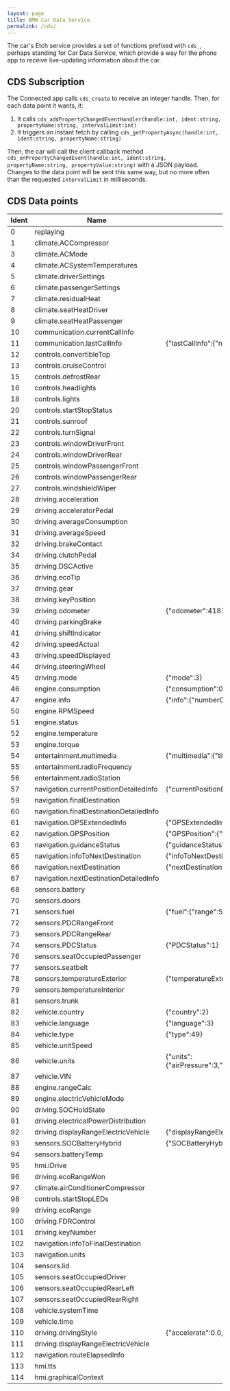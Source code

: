 ```yaml
---
layout: page
title: BMW Car Data Service
permalink: /cds/
---
```


The car's Etch service provides a set of functions prefixed with `cds_`, perhaps standing for Car Data Service, which provide a way for the phone app to receive live-updating information about the car.

## CDS Subscription

The Connected app calls `cds_create` to receive an integer handle. Then, for each data point it wants, it:

  1. It calls `cds_addPropertyChangedEventHandler(handle:int, ident:string, propertyName:string, intervalLimit:int)`
  2. It triggers an instant fetch by calling `cds_getPropertyAsync(handle:int, ident:string, propertyName:string)`

Then, the car will call the client callback method `cds_onPropertyChangedEvent(handle:int, ident:string, propertyName:string, propertyValue:string)` with a JSON payload. Changes to the data point will be sent this same way, but no more often than the requested `intervalLimit` in milliseconds.

## CDS Data points

| Ident | Name | Example Value |
| ---- | ---- | ----------- |
| 0 | replaying | |
| 1 | climate.ACCompressor | |
| 3 | climate.ACMode | |
| 4 | climate.ACSystemTemperatures | |
| 5 | climate.driverSettings | |
| 6 | climate.passengerSettings | |
| 7 | climate.residualHeat | |
| 8 | climate.seatHeatDriver | |
| 9 | climate.seatHeatPassenger | |
| 10 | communication.currentCallInfo | |
| 11 | communication.lastCallInfo | {"lastCallInfo":{"name":"","number":"","numberType":89159028}} |
| 12 | controls.convertibleTop | |
| 13 | controls.cruiseControl | |
| 15 | controls.defrostRear | |
| 16 | controls.headlights | |
| 18 | controls.lights | |
| 20 | controls.startStopStatus | |
| 21 | controls.sunroof | |
| 22 | controls.turnSignal | |
| 23 | controls.windowDriverFront | |
| 24 | controls.windowDriverRear | |
| 25 | controls.windowPassengerFront | |
| 26 | controls.windowPassengerRear | |
| 27 | controls.windshieldWiper | |
| 28 | driving.acceleration | |
| 29 | driving.acceleratorPedal | |
| 30 | driving.averageConsumption | |
| 31 | driving.averageSpeed | |
| 32 | driving.brakeContact | |
| 34 | driving.clutchPedal | |
| 35 | driving.DSCActive | |
| 36 | driving.ecoTip | |
| 37 | driving.gear | |
| 38 | driving.keyPosition | |
| 39 | driving.odometer | {"odometer":41811} |
| 40 | driving.parkingBrake | |
| 41 | driving.shiftIndicator | |
| 42 | driving.speedActual | |
| 43 | driving.speedDisplayed | |
| 44 | driving.steeringWheel | |
| 45 | driving.mode | {"mode":3} |
| 46 | engine.consumption | {"consumption":0} |
| 47 | engine.info | {"info":{"numberOfGears":6,"numberOfCylinders":4,"fuelType":4,"gearboxType":0,"displacement":2000}} |
| 50 | engine.RPMSpeed | |
| 51 | engine.status | |
| 52 | engine.temperature | |
| 53 | engine.torque | |
| 54 | entertainment.multimedia | {"multimedia":{"title":" ","artist":" ","album":" ","source":0}} |
| 55 | entertainment.radioFrequency | |
| 56 | entertainment.radioStation | |
| 57 | navigation.currentPositionDetailedInfo | {"currentPositionDetailedInfo":{"street":"S Street Ln","houseNumber":"","crossStreet":"","city":"City Name, CA","country":"United States"}} |
| 59 | navigation.finalDestination | |
| 60 | navigation.finalDestinationDetailedInfo | |
| 61 | navigation.GPSExtendedInfo | {"GPSExtendedInfo":{"altitude":65530,"heading":144,"quality":443,"speed":32768}} |
| 62 | navigation.GPSPosition | {"GPSPosition":{"latitude":12.345678,"longitude":-12.345678}} |
| 63 | navigation.guidanceStatus | {"guidanceStatus":0} |
| 65 | navigation.infoToNextDestination | {"infoToNextDestination":{"airDistance":4294967.295,"direction":255,"distance":4294967.295,"remainingTime":-1,"routeHandle":0}} |
| 66 | navigation.nextDestination | {"nextDestination":{"name":"","type":0,"latitude":0.000000,"longitude":0.000000}} |
| 67 | navigation.nextDestinationDetailedInfo | |
| 68 | sensors.battery | |
| 70 | sensors.doors | |
| 71 | sensors.fuel | {"fuel":{"range":522,"reserve":0,"tanklevel":39}} |
| 72 | sensors.PDCRangeFront | |
| 73 | sensors.PDCRangeRear | |
| 74 | sensors.PDCStatus | {"PDCStatus":1} |
| 76 | sensors.seatOccupiedPassenger | |
| 77 | sensors.seatbelt | |
| 78 | sensors.temperatureExterior | {"temperatureExterior":14.0} |
| 79 | sensors.temperatureInterior | |
| 81 | sensors.trunk | |
| 82 | vehicle.country | {"country":2} |
| 83 | vehicle.language | {"language":3} |
| 84 | vehicle.type | {"type":49} |
| 85 | vehicle.unitSpeed | |
| 86 | vehicle.units | {"units":{"airPressure":3,"consumption":3,"date":2,"time":2,"temperature":2,"fuel":1,"distance":2,"speedometerDigital":3,"sportPower":2,"sportTorque":2,"electricConsumption":1}} |
| 87 | vehicle.VIN | |
| 88 | engine.rangeCalc | |
| 89 | engine.electricVehicleMode | |
| 90 | driving.SOCHoldState | |
| 91 | driving.electricalPowerDistribution | |
| 92 | driving.displayRangeElectricVehicle | {"displayRangeElectricVehicle":4095} |
| 93 | sensors.SOCBatteryHybrid | {"SOCBatteryHybrid":255.00} |
| 94 | sensors.batteryTemp | |
| 95 | hmi.iDrive | |
| 96 | driving.ecoRangeWon | |
| 97 | climate.airConditionerCompressor | |
| 98 | controls.startStopLEDs | |
| 99 | driving.ecoRange | |
| 100 | driving.FDRControl | |
| 101 | driving.keyNumber | |
| 102 | navigation.infoToFinalDestination | |
| 103 | navigation.units | |
| 104 | sensors.lid | |
| 105 | sensors.seatOccupiedDriver | |
| 106 | sensors.seatOccupiedRearLeft | |
| 107 | sensors.seatOccupiedRearRight | |
| 108 | vehicle.systemTime | |
| 109 | vehicle.time | |
| 110 | driving.drivingStyle | {"accelerate":0.0,"brake":0.0,"shift":0.0} |
| 111 | driving.displayRangeElectricVehicle | |
| 112 | navigation.routeElapsedInfo | |
| 113 | hmi.tts | |
| 114 | hmi.graphicalContext | |
